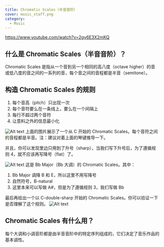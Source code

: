 ```yaml
---
title: Chromatic Scales（半音音阶）
cover: music_staff.png
category:
  - Music
---
```


https://www.youtube.com/watch?v=2gy6E3X2mKQ

## 什么是 Chromatic Scales（半音音阶）？

Chromatic Scales 是指从一个音到另一个相同的高八度（octave higher）的音或低八度的音之间的一系列的音，每个音之间的音程都是半音（semitone）。

## 构造 Chromatic Scales 的规则

1. 每个音高（pitch）只出现一次
2. 每个音符要么在一条线上，要么在一个间隔上
3. 每行不超过两个音符
4. 让意料之外的信息最小化

![Alt text](image.png)
上面的图片展示了一个从 C 开始的 Chromatic Scales。每个音符之间的音程都是半音。注：建议对着上面的琴键推导一下。

并且，你可以发现里边只用到了升号（sharp），当我们写下升号后，为了遵循规则 4，就不应该再写降号（flat）了。

![Alt text](image-2.png)
这是 Bb Major（Bb 大调）的 Chromatic Scales。其中：

1. Bb Major 调降 B 和 E，所以这里不用写降号
2. 自然符号，B-natural
3. 这里本来可以写做 A#，但是为了遵循规则 3，我们写做 Bb

最后再给出一个以 C-double-sharp 开始的 Chromatic Scales。你可以验证一下是否理解了这个规则。
![Alt text](image-3.png)

## Chromatic Scales 有什么用？

每个大调和小调音阶都是由半音音阶中的特定序列组成的，它们决定了音乐作品的基本调性。
